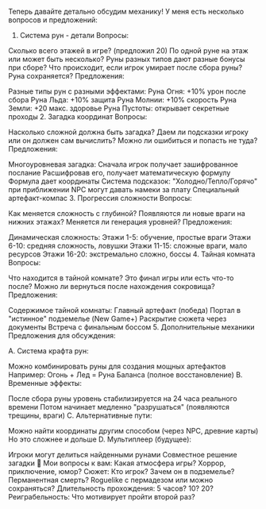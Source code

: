 Теперь давайте детально обсудим механику! У меня есть несколько вопросов и предложений:

1. Система рун - детали
Вопросы:

Сколько всего этажей в игре? (предложил 20)
По одной руне на этаж или может быть несколько?
Руны разных типов дают разные бонусы при сборе?
Что происходит, если игрок умирает после сбора руны? Руна сохраняется?
Предложения:

Разные типы рун с разными эффектами:
Руна Огня: +10% урон после сбора
Руна Льда: +10% защита
Руна Молнии: +10% скорость
Руна Земли: +20 макс. здоровье
Руна Пустоты: открывает секретные проходы
2. Загадка координат
Вопросы:

Насколько сложной должна быть загадка?
Даем ли подсказки игроку или он должен сам вычислить?
Можно ли ошибиться и попасть не туда?
Предложения:

Многоуровневая загадка:
Сначала игрок получает зашифрованное послание
Расшифровав его, получает математическую формулу
Формула дает координаты
Система подсказок:
"Холодно/Тепло/Горячо" при приближении
NPC могут давать намеки за плату
Специальный артефакт-компас
3. Прогрессия сложности
Вопросы:

Как меняется сложность с глубиной?
Появляются ли новые враги на нижних этажах?
Меняется ли генерация уровней?
Предложения:

Динамическая сложность:
Этажи 1-5: обучение, простые враги
Этажи 6-10: средняя сложность, ловушки
Этажи 11-15: сложные враги, мало ресурсов
Этажи 16-20: экстремально сложно, боссы
4. Тайная комната
Вопросы:

Что находится в тайной комнате?
Это финал игры или есть что-то после?
Можно ли вернуться после нахождения сокровища?
Предложения:

Содержимое тайной комнаты:
Главный артефакт (победа)
Портал в "истинное" подземелье (New Game+)
Раскрытие сюжета через документы
Встреча с финальным боссом
5. Дополнительные механики
Предложения для обсуждения:

A. Система крафта рун:

Можно комбинировать руны для создания мощных артефактов
Например: Огонь + Лед = Руна Баланса (полное восстановление)
B. Временные эффекты:

После сбора руны уровень стабилизируется на 24 часа реального времени
Потом начинает медленно "разрушаться" (появляются трещины, враги)
C. Альтернативные пути:

Можно найти координаты другим способом (через NPC, древние карты)
Но это сложнее и дольше
D. Мультиплеер (будущее):

Игроки могут делиться найденными рунами
Совместное решение загадки
💭 Мои вопросы к вам:
Какая атмосфера игры? Хоррор, приключение, юмор?
Сюжет: Кто игрок? Зачем он в подземелье?
Перманентная смерть? Roguelike с пермадезом или можно сохраняться?
Длительность прохождения: 5 часов? 10? 20?
Реиграбельность: Что мотивирует пройти второй раз?